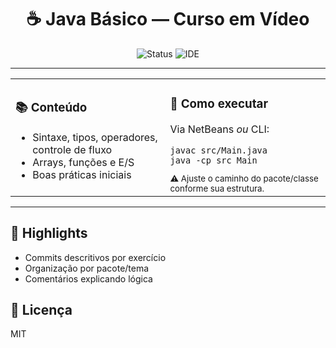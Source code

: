 <h1 align="center">☕ Java Básico — Curso em Vídeo</h1>

<p align="center">
  <img alt="Status" src="https://img.shields.io/badge/status-Conclu%C3%ADdo-22c55e?style=flat-square" />
  <img alt="IDE" src="https://img.shields.io/badge/IDE-NetBeans-1B6AC6?style=flat-square&logo=apache-netbeans-ide&logoColor=white" />
</p>

---

<table>
  <tr>
    <td>
      <h3>📚 Conteúdo</h3>
      <ul>
        <li>Sintaxe, tipos, operadores, controle de fluxo</li>
        <li>Arrays, funções e E/S</li>
        <li>Boas práticas iniciais</li>
      </ul>
    </td>
    <td>
      <h3>🚀 Como executar</h3>
      <p>Via NetBeans <i>ou</i> CLI:</p>
      <pre><code>javac src/Main.java
java -cp src Main</code></pre>
      <sub>⚠️ Ajuste o caminho do pacote/classe conforme sua estrutura.</sub>
    </td>
  </tr>
</table>

---

## 🏁 Highlights
- Commits descritivos por exercício
- Organização por pacote/tema
- Comentários explicando lógica

## 📜 Licença
MIT
